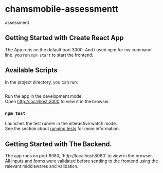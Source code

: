 # chamsmobile-assessmentt
assessment

## Getting Started with Create React App
The App runs on the default port 3000. And i used npm for my command line. you run `npm start` to start the frontend.

## Available Scripts

In the project directory, you can run:
## 

Run the app in the development mode.\
Open [http://localhost:3000](http://localhost:3000) to view it in the browser.



### `npm test`

Launches the test runner in the interactive watch mode.\
See the section about [running tests](https://facebook.github.io/create-react-app/docs/running-tests) for more information.

## Getting Started with The Backend.
The app runs on port 8080, 'http://localhost:8080' to view in the browser.
All inputs and forms were validated before sending to the frontend using the relevant middlewares and validation.

